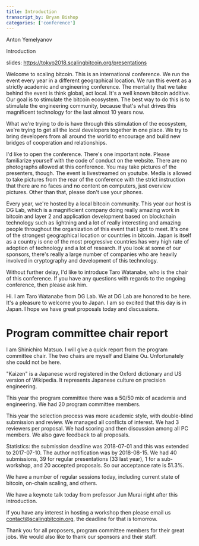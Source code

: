 ```yaml
---
title: Introduction
transcript_by: Bryan Bishop
categories: ['conference']
---
```


Anton Yemelyanov

Introduction

slides: <https://tokyo2018.scalingbitcoin.org/presentations>

Welcome to scaling bitcoin. This is an international conference. We run the event every year in a different geographical location. We run this event as a strictly academic and engineering conference. The mentality that we take behind the event is think global, act local. It's a well known bitcoin additive. Our goal is to stimulate the bitcoin ecosystem. The best way to do this is to stimulate the engineering community, because that's what drives this magnificent technology for the last almost 10 years now.

What we're trying to do is have through this stimulation of the ecosystem, we're trying to get all the local developers together in one place. We try to bring developers from all around the world to encourage and build new bridges of cooperation and relationships.

I'd like to open the conference. There's one important note. Please familiarize yourself with the code of conduct on the website. There are no photographs allowed at this conference. You may take pictures of the presenters, though. The event is livestreamed on youtube. Media is allowed to take pictures from the rear of the conference with the strict instruction that there are no faces and no content on computers, just overview pictures. Other than that, please don't use your phones.

Every year, we're hosted by a local bitcoin community. This year our host is DG Lab, which is a magnificient company doing really amazing work in bitcoin and layer 2 and application development based on blockchain technology such as lightning and a lot of really interesting and amazing people throughout the organization of this event that I got to meet. It's one of the strongest geographical location or countries in bitcoin. Japan is itself as a country is one of the most progressive countries has very high rate of adoption of technology and a lot of research. If you look at some of our sponsors, there's really a large number of companies who are heavily involved in cryptography and development of this technology.

Without further delay, I'd like to introduce Taro Watanabe, who is the chair of this conference. If you have any questions with regards to the ongoing conference, then please ask him.

Hi. I am Taro Watanabe from DG Lab. We at DG Lab are honored to be here. It's a pleasure to welcome you to Japan. I am so excited that this day is in Japan. I hope we have great proposals today and discussions.

# Program committee chair report

I am Shinichiro Matsuo. I will give a quick report from the program committee chair. The two chairs are myself and Elaine Ou. Unfortunately she could not be here.

"Kaizen" is a Japanese word registered in the Oxford dictionary and US version of Wikipedia. It represents Japanese culture on precision engineering.

This year the program committee there was a 50/50 mix of academia and engineering. We had 20 program committee members.

This year the selection process was more academic style, with double-blind submission and review. We managed all conflicts of interest. We had 3 reviewers per proposal. We had scoring and then discussion among all PC members. We also gave feedback to all proposals.

Statistics: the submission deadline was 2018-07-01 and this was extended to 2017-07-10. The author notification was by 2018-08-15. We had 40 submissions, 39 for regular presentations (33 last year), 1 for a sub-workshop, and 20 accepted proposals. So our acceptance rate is 51.3%.

We have a number of regular sessions today, including current state of bitcoin, on-chain scaling, and others.

We have a keynote talk today from professor Jun Murai right after this introduction.

If you have any interest in hosting a workshop then please email us contact@scalingbitcoin.org, the deadline for that is tomorrow.

Thank you for all proposers, program committee members for their great jobs. We would also like to thank our sponsors and their staff.
